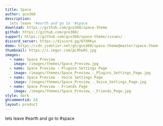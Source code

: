 ```yaml
---
title: Space
author: gco360
description:
  lets leave '#earth and go to '#space 
download: https://github.com/gco360/space-theme
github: https://github.com/gco360/
support: https://github.com/gco360/space-theme/issues/
discord_server: https://discord.gg/6fXRKyx
demo: https://cdn.jsdelivr.net/gh/gco360/space-theme@master/space.theme.css
thumbnail: https://i.imgur.com/pL9hw0S.jpg
images:
  - name: Space Preview
    image: /images/themes/Space_Preview.jpg
  - name: Space Preview - Plugins Settings Page
    image: /images/themes/Space_Preview_-_Plugins_Settings_Page.jpg
  - name: Space Preview - Voice Settings Page
    image: /images/themes/Space_Preview_-_Voice_Settings_Page.jpg
  - name: Space Preview - Friends Page
    image: /images/themes/Space_Preview_-_Friends_Page.jpg
style: dark
ghcommentid: 24
layout: product
---
```

lets leave #earth and go to #space 